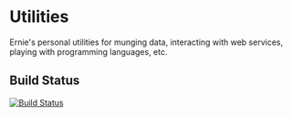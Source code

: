 Utilities
=========

Ernie's personal utilities for munging data, interacting with web services, playing 
with programming languages, etc.

Build Status
------------
[![Build Status](https://travis-ci.org/ehershey/utilities.png?branch=master)](https://travis-ci.org/ehershey/utilities)
